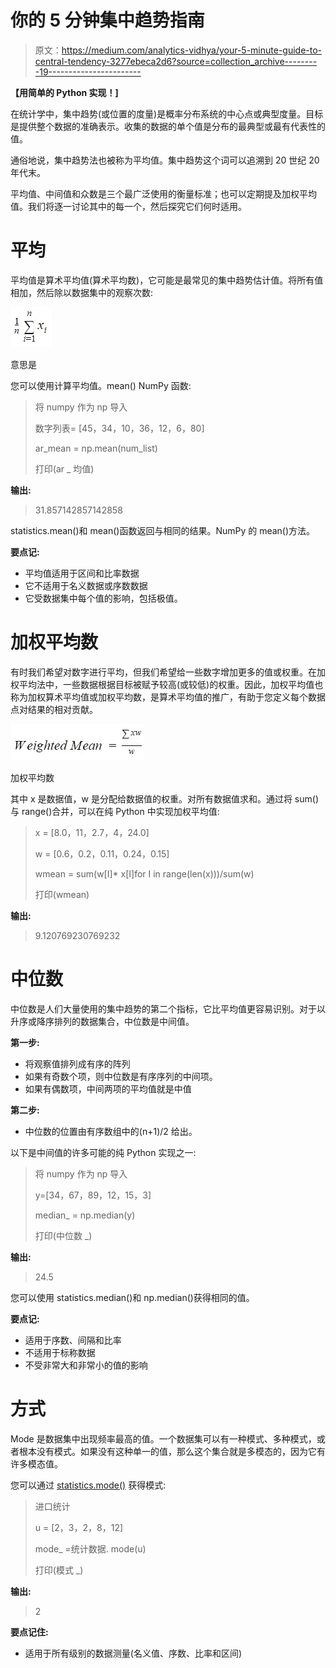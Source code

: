# 你的 5 分钟集中趋势指南

> 原文：<https://medium.com/analytics-vidhya/your-5-minute-guide-to-central-tendency-3277ebeca2d6?source=collection_archive---------19----------------------->

**【用简单的 Python 实现！]**

在统计学中，集中趋势(或位置的度量)是概率分布系统的中心点或典型度量。目标是提供整个数据的准确表示。收集的数据的单个值是分布的最典型或最有代表性的值。

通俗地说，集中趋势法也被称为平均值。集中趋势这个词可以追溯到 20 世纪 20 年代末。

平均值、中间值和众数是三个最广泛使用的衡量标准；也可以定期提及加权平均值。我们将逐一讨论其中的每一个，然后探究它们何时适用。

# 平均

平均值是算术平均值(算术平均数)，它可能是最常见的集中趋势估计值。将所有值相加，然后除以数据集中的观察次数:

![](img/81ffd675c8686d5e82f3913c8ccd8057.png)

意思是

您可以使用计算平均值。mean() NumPy 函数:

> 将 numpy 作为 np 导入
> 
> 数字列表= [45，34，10，36，12，6，80]
> 
> ar_mean = np.mean(num_list)
> 
> 打印(ar _ 均值)

**输出:**

> 31.857142857142858

statistics.mean()和 mean()函数返回与相同的结果。NumPy 的 mean()方法。

**要点记:**

*   平均值适用于区间和比率数据
*   它不适用于名义数据或序数数据
*   它受数据集中每个值的影响，包括极值。

# 加权平均数

有时我们希望对数字进行平均，但我们希望给一些数字增加更多的值或权重。在加权平均法中，一些数据根据目标被赋予较高(或较低)的权重。因此，加权平均值也称为加权算术平均值或加权平均数，是算术平均值的推广，有助于您定义每个数据点对结果的相对贡献。

![](img/b0b87853fc984f87deceb08284e37b20.png)

加权平均数

其中 x 是数据值，w 是分配给数据值的权重。对所有数据值求和。通过将 sum()与 range()合并，可以在纯 Python 中实现加权平均值:

> x = [8.0，11，2.7，4，24.0]
> 
> w = [0.6，0.2，0.11，0.24，0.15]
> 
> wmean = sum(w[I]* x[I]for I in range(len(x)))/sum(w)
> 
> 打印(wmean)

**输出:**

> 9.120769230769232

# 中位数

中位数是人们大量使用的集中趋势的第二个指标，它比平均值更容易识别。对于以升序或降序排列的数据集合，中位数是中间值。

**第一步:**

*   将观察值排列成有序的阵列
*   如果有奇数个项，则中位数是有序序列的中间项。
*   如果有偶数项，中间两项的平均值就是中值

**第二步:**

*   中位数的位置由有序数组中的(n+1)/2 给出。

以下是中间值的许多可能的纯 Python 实现之一:

> 将 numpy 作为 np 导入
> 
> y=[34，67，89，12，15，3]
> 
> median_ = np.median(y)
> 
> 打印(中位数 _)

**输出:**

> 24.5

您可以使用 statistics.median()和 np.median()获得相同的值。

**要点记:**

*   适用于序数、间隔和比率
*   不适用于标称数据
*   不受非常大和非常小的值的影响

# 方式

Mode 是数据集中出现频率最高的值。一个数据集可以有一种模式、多种模式，或者根本没有模式。如果没有这种单一的值，那么这个集合就是多模态的，因为它有许多模态值。

您可以通过 [statistics.mode()](https://docs.python.org/3/library/statistics.html#statistics.mode) 获得模式:

> 进口统计
> 
> u = [2，3，2，8，12]
> 
> mode_ =统计数据. mode(u)
> 
> 打印(模式 _)

**输出:**

> 2

**要点记住:**

*   适用于所有级别的数据测量(名义值、序数、比率和区间)